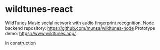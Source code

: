 # wildtunes-react
WildTunes
Music social network with audio fingerprint recognition.
Node backend repository: https://github.com/munsa/wildtunes-node
Prototype demo: https://www.wildtunes.app/

In construction


